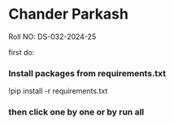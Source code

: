 # Chander Parkash

Roll NO: DS-032-2024-25

first do:

### Install packages from requirements.txt
!pip install -r requirements.txt

### then click one by one or by run all
